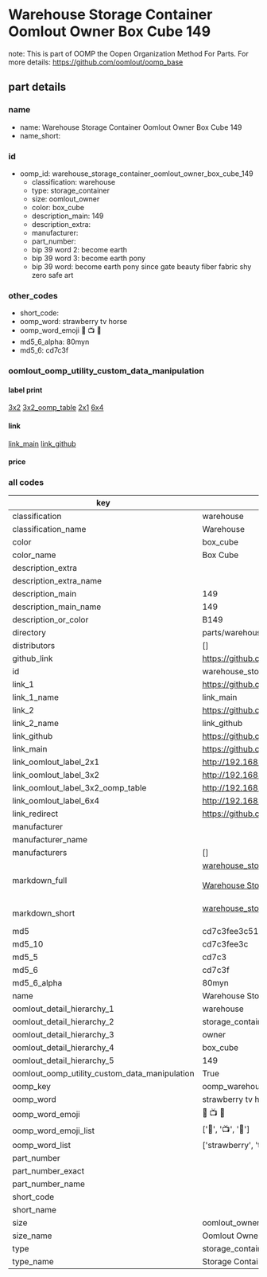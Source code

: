 # Warehouse Storage Container Oomlout Owner Box Cube 149  

note: This is part of OOMP the Oopen Organization Method For Parts. For more details: https://github.com/oomlout/oomp_base

##  part details
  







### name
* name: Warehouse Storage Container Oomlout Owner Box Cube 149
* name_short: 
### id
* oomp_id: warehouse_storage_container_oomlout_owner_box_cube_149
  * classification: warehouse
  * type: storage_container
  * size: oomlout_owner
  * color: box_cube
  * description_main: 149
  * description_extra: 
  * manufacturer: 
  * part_number: 
  * bip 39 word 2: become earth
  * bip 39 word 3: become earth pony
  * bip 39 word: become earth pony since gate beauty fiber fabric shy zero safe art

### other_codes
* short_code: 
* oomp_word: strawberry tv horse
* oomp_word_emoji :strawberry: :tv: :horse:
* md5_6_alpha: 80myn
* md5_6: cd7c3f






### oomlout_oomp_utility_custom_data_manipulation
#### label print
[3x2](http://192.168.1.245:1112/?label=oomp%2080myn)
[3x2_oomp_table](http://192.168.1.108:1112/?label=oomp%2080myn)
[2x1](http://192.168.1.242:1112/?label=oomp%2080myn)
[6x4](http://192.168.1.55:1112/?label=oomp%2080myn)    

#### link

[link_main](https://github.com/oomlout/oomlout_oomp_version_1_messy/tree/main/parts/warehouse_storage_container_oomlout_owner_box_cube_149) [link_github](https://github.com/oomlout/oomlout_oomp_version_1_messy/tree/main/parts/warehouse_storage_container_oomlout_owner_box_cube_149)                             

#### price







### all codes 
| key | value |  
| --- | --- |  
| classification | warehouse |  
| classification_name | Warehouse |  
| color | box_cube |  
| color_name | Box Cube |  
| description_extra |  |  
| description_extra_name |  |  
| description_main | 149 |  
| description_main_name | 149 |  
| description_or_color | B149 |  
| directory | parts/warehouse_storage_container_oomlout_owner_box_cube_149 |  
| distributors | [] |  
| github_link | https://github.com/oomlout/oomlout_oomp_part_src/tree/main/parts/warehouse_storage_container_oomlout_owner_box_cube_149 |  
| id | warehouse_storage_container_oomlout_owner_box_cube_149 |  
| link_1 | https://github.com/oomlout/oomlout_oomp_version_1_messy/tree/main/parts/warehouse_storage_container_oomlout_owner_box_cube_149 |  
| link_1_name | link_main |  
| link_2 | https://github.com/oomlout/oomlout_oomp_version_1_messy/tree/main/parts/warehouse_storage_container_oomlout_owner_box_cube_149 |  
| link_2_name | link_github |  
| link_github | https://github.com/oomlout/oomlout_oomp_version_1_messy/tree/main/parts/warehouse_storage_container_oomlout_owner_box_cube_149 |  
| link_main | https://github.com/oomlout/oomlout_oomp_version_1_messy/tree/main/parts/warehouse_storage_container_oomlout_owner_box_cube_149 |  
| link_oomlout_label_2x1 | http://192.168.1.242:1112/?label=oomp%2080myn |  
| link_oomlout_label_3x2 | http://192.168.1.245:1112/?label=oomp%2080myn |  
| link_oomlout_label_3x2_oomp_table | http://192.168.1.108:1112/?label=oomp%2080myn |  
| link_oomlout_label_6x4 | http://192.168.1.55:1112/?label=oomp%2080myn |  
| link_redirect | https://github.com/oomlout/oomlout_oomp_version_1_messy/tree/main/parts/warehouse_storage_container_oomlout_owner_box_cube_149 |  
| manufacturer |  |  
| manufacturer_name |  |  
| manufacturers | [] |  
| markdown_full | [warehouse_storage_container_oomlout_owner_box_cube_149](none)<br>[](none)<br>[Warehouse Storage Container Oomlout Owner Box Cube 149](none)<br><br> |  
| markdown_short | [warehouse_storage_container_oomlout_owner_box_cube_149](none)<br><br> |  
| md5 | cd7c3fee3c516ab44eb02c934fd1589f |  
| md5_10 | cd7c3fee3c |  
| md5_5 | cd7c3 |  
| md5_6 | cd7c3f |  
| md5_6_alpha | 80myn |  
| name | Warehouse Storage Container Oomlout Owner Box Cube 149 |  
| oomlout_detail_hierarchy_1 | warehouse |  
| oomlout_detail_hierarchy_2 | storage_container |  
| oomlout_detail_hierarchy_3 | owner |  
| oomlout_detail_hierarchy_4 | box_cube |  
| oomlout_detail_hierarchy_5 | 149 |  
| oomlout_oomp_utility_custom_data_manipulation | True |  
| oomp_key | oomp_warehouse_storage_container_oomlout_owner_box_cube_149 |  
| oomp_word | strawberry tv horse |  
| oomp_word_emoji | :strawberry: :tv: :horse: |  
| oomp_word_emoji_list | [':strawberry:', ':tv:', ':horse:'] |  
| oomp_word_list | ['strawberry', 'tv', 'horse'] |  
| part_number |  |  
| part_number_exact |  |  
| part_number_name |  |  
| short_code |  |  
| short_name |  |  
| size | oomlout_owner |  
| size_name | Oomlout Owner |  
| type | storage_container |  
| type_name | Storage Container |  
